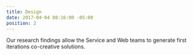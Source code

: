 ```yaml
---
title: Design
date: 2017-04-04 08:16:00 -05:00
position: 2
---
```


Our research findings allow the Service and Web teams to generate first iterations co-creative solutions.


